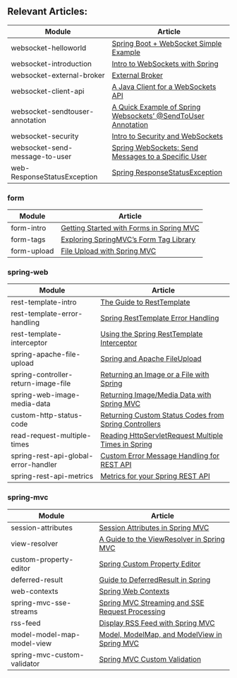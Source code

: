 ## Relevant Articles: 

Module | Article
--|--
websocket-helloworld | [Spring Boot + WebSocket Simple Example](https://www.javainuse.com/spring/boot-websocket)
websocket-introduction | [Intro to WebSockets with Spring](http://www.baeldung.com/websockets-spring)
websocket-external-broker | [External Broker](https://docs.spring.io/spring-framework/docs/5.3.1/reference/html/web.html#websocket-stomp-handle-broker-relay)
websocket-client-api | [A Java Client for a WebSockets API](http://www.baeldung.com/websockets-api-java-spring-client)
websocket-sendtouser-annotation | [A Quick Example of Spring Websockets’ @SendToUser Annotation](http://www.baeldung.com/spring-websockets-sendtouser)
websocket-security | [Intro to Security and WebSockets](http://www.baeldung.com/spring-security-websockets)
websocket-send-message-to-user | [Spring WebSockets: Send Messages to a Specific User](https://www.baeldung.com/spring-websockets-send-message-to-user)
web-ResponseStatusException | [Spring ResponseStatusException](http://www.baeldung.com/spring-response-status-exception)

### form

Module | Article
--|--
form-intro | [Getting Started with Forms in Spring MVC](http://www.baeldung.com/spring-mvc-form-tutorial)
form-tags | [Exploring SpringMVC’s Form Tag Library](http://www.baeldung.com/spring-mvc-form-tags)
form-upload | [File Upload with Spring MVC](http://www.baeldung.com/spring-file-upload)

### spring-web

Module | Article
--|--
rest-template-intro | [The Guide to RestTemplate](http://www.baeldung.com/rest-template)
rest-template-error-handling | [Spring RestTemplate Error Handling](https://www.baeldung.com/spring-rest-template-error-handling)
rest-template-interceptor | [Using the Spring RestTemplate Interceptor](https://www.baeldung.com/spring-rest-template-interceptor)
spring-apache-file-upload | [Spring and Apache FileUpload](https://www.baeldung.com/spring-apache-file-upload)
spring-controller-return-image-file | [Returning an Image or a File with Spring](http://www.baeldung.com/spring-controller-return-image-file)
spring-web-image-media-data | [Returning Image/Media Data with Spring MVC](http://www.baeldung.com/spring-mvc-image-media-data)
custom-http-status-code | [Returning Custom Status Codes from Spring Controllers](http://www.baeldung.com/spring-mvc-controller-custom-http-status-code)
read-request-multiple-times | [Reading HttpServletRequest Multiple Times in Spring](https://www.baeldung.com/spring-reading-httpservletrequest-multiple-times)
spring-rest-api-global-error-handler | [Custom Error Message Handling for REST API](http://www.baeldung.com/global-error-handler-in-a-spring-rest-api)
spring-rest-api-metrics | [Metrics for your Spring REST API](http://www.baeldung.com/spring-rest-api-metrics)

### spring-mvc
Module | Article
--|--
session-attributes | [Session Attributes in Spring MVC](http://www.baeldung.com/spring-mvc-session-attributes)
view-resolver | [A Guide to the ViewResolver in Spring MVC](http://www.baeldung.com/spring-mvc-view-resolver-tutorial)
custom-property-editor | [Spring Custom Property Editor](http://www.baeldung.com/spring-mvc-custom-property-editor)
deferred-result | [Guide to DeferredResult in Spring](http://www.baeldung.com/spring-deferred-result)
web-contexts | [Spring Web Contexts](http://www.baeldung.com/spring-web-contexts)
spring-mvc-sse-streams | [Spring MVC Streaming and SSE Request Processing](https://www.baeldung.com/spring-mvc-sse-streams)
rss-feed | [Display RSS Feed with Spring MVC](https://www.baeldung.com/spring-mvc-rss-feed)
model-model-map-model-view | [Model, ModelMap, and ModelView in Spring MVC](https://www.baeldung.com/spring-mvc-model-model-map-model-view)
spring-mvc-custom-validator | [Spring MVC Custom Validation](http://www.baeldung.com/spring-mvc-custom-validator)